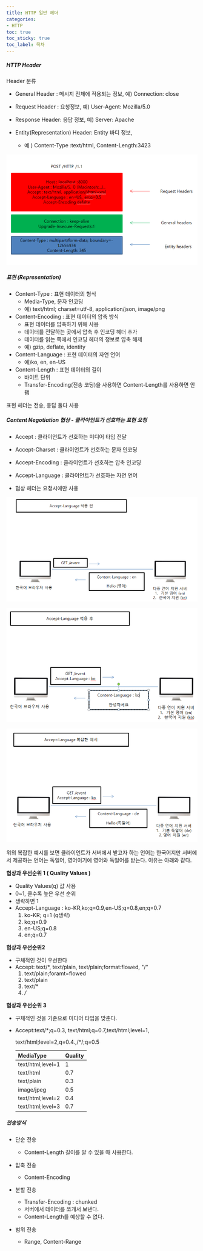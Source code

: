 ```yaml
---
title: HTTP 일반 헤더
categories:
- HTTP
toc: true
toc_sticky: true
toc_label: 목차
---
```




##### HTTP Header

Header 분류

* General Header : 메시지 전체에 적용되는 정보, 예) Connection: close
* Request Header : 요청정보, 예) User-Agent: Mozilla/5.0

* Response Header: 응답 정보, 예) Server: Apache

* Entity(Representation) Header: Entity 바디 정보, 
  * 예 ) Content-Type :text/html, Content-Length:3423



![image-20210116184058009](../../assets/images/2021-01-16-http-5/image-20210116184058009.png)

##### 표현 (Representation)

* Content-Type : 표현 데이터의 형식
  * Media-Type, 문자 인코딩 
  * 예) text/html; charset=utf-8, application/json, image/png
* Content-Encoding : 표현 데이터의 압축 방식
  * 표현 데이터를 압축하기 위해 사용
  * 데이터를 전달하는 곳에서 압축 후 인코딩 헤더 추가
  * 데이터를 읽는 쪽에서 인코딩 헤더의 정보로 압축 해제
  * 예) gzip, deflate, identity
* Content-Language : 표현 데이터의 자연 언어
  * 예)ko, en, en-US
* Content-Length : 표현 데이터의 길이
  * 바이트 단위
  * Transfer-Encoding(전송 코딩)을 사용하면 Content-Length를 사용하면 안됌

표현 헤더는 전송, 응답 둘다 사용



##### Content Negotiation 협상 - 클라이언트가 선호하는 표현 요청

* Accept : 클라이언트가 선호하는 미디어 타입 전달
* Accept-Charset : 클라이언트가 선호하는 문자 인코딩
* Accept-Encoding : 클라이언트가 선호하는 압축 인코딩
* Accept-Language : 클라이언트가 선호하는 자연 언어

* 협상 헤더는 요청시에만 사용

  

![image-20210123094610808](../../assets/images/2021-01-16-http-5/image-20210123094610808.png)



![image-20210123094831588](../../assets/images/2021-01-16-http-5/image-20210123094831588.png)



![image-20210123094951340](../../assets/images/2021-01-16-http-5/image-20210123094951340.png)

위의 복잡한 예시를 보면 클라이언트가 서버에서 받고자 하는 언어는 한국어지만 서버에서 제공하는 언어는 독일어, 영어이기에 영어와 독일어를 받는다. 이유는 아래와 같다.



**협상과 우선순위 1  ( Quality Values )**

* Quality Values(q) 값 사용
* 0~1, 클수록 높은 우선 순위
* 생략하면 1
* Accept-Language : ko-KR,ko;q=0.9,en-US;q=0.8,en;q=0.7
  1. ko-KR; q=1 (q생략)
  2. ko;q=0.9
  3. en-US;q=0.8
  4. en;q=0.7 



**협상과 우선순위2**

* 구체적인 것이 우선한다
* Accept: text/*, text/plain, text/plain;format:flowed, "/"
  1. text/plain;foramt=flowed
  2. text/plain
  3. text/*
  4. */*



**협상과 우선순위 3**

* 구체적인 것을 기준으로 미디어 타입을 맞춘다.

* Accept:text/*;q=0.3, text/html;q=0.7,text/html;level=1,

  text/html;level=2,q=0.4.,/*/;q=0.5

  | MediaType         | Quality |
  | ----------------- | ------- |
  | text/html;level=1 | 1       |
  | text/html         | 0.7     |
  | text/plain        | 0.3     |
  | image/jpeg        | 0.5     |
  | text/html;level=2 | 0.4     |
  | text/html;level=3 | 0.7     |

  

##### 전송방식

* 단순 전송

  * Content-Length 길이를 알 수 있을 때 사용한다.

* 압축 전송

  * Content-Encoding

* 분할 전송

  * Transfer-Encoding : chunked 
  * 서버에서 데이터를 쪼개서 보낸다.
  * Content-Length를 예상할 수 없다.

* 범위 전송

  * Range, Content-Range

  